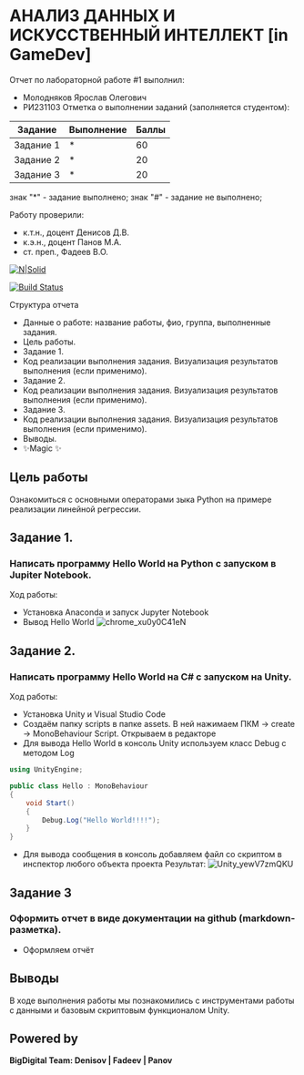# АНАЛИЗ ДАННЫХ И ИСКУССТВЕННЫЙ ИНТЕЛЛЕКТ [in GameDev]
Отчет по лабораторной работе #1 выполнил:
- Молодняков Ярослав Олегович
- РИ231103
Отметка о выполнении заданий (заполняется студентом):

| Задание | Выполнение | Баллы |
| ------ | ------ | ------ |
| Задание 1 | * | 60 |
| Задание 2 | * | 20 |
| Задание 3 | * | 20 |

знак "*" - задание выполнено; знак "#" - задание не выполнено;

Работу проверили:
- к.т.н., доцент Денисов Д.В.
- к.э.н., доцент Панов М.А.
- ст. преп., Фадеев В.О.

[![N|Solid](https://cldup.com/dTxpPi9lDf.thumb.png)](https://nodesource.com/products/nsolid)

[![Build Status](https://travis-ci.org/joemccann/dillinger.svg?branch=master)](https://travis-ci.org/joemccann/dillinger)

Структура отчета

- Данные о работе: название работы, фио, группа, выполненные задания.
- Цель работы.
- Задание 1.
- Код реализации выполнения задания. Визуализация результатов выполнения (если применимо).
- Задание 2.
- Код реализации выполнения задания. Визуализация результатов выполнения (если применимо).
- Задание 3.
- Код реализации выполнения задания. Визуализация результатов выполнения (если применимо).
- Выводы.
- ✨Magic ✨

## Цель работы
Ознакомиться с основными операторами зыка Python на примере реализации линейной регрессии.

## Задание 1.
### Написать программу Hello World на Python с запуском в Jupiter Notebook.
Ход работы:
- Установка Anaconda и запуск Jupyter Notebook
- Вывод Hello World
![chrome_xu0y0C41eN](https://github.com/user-attachments/assets/95233f6e-9d9e-4b72-a3a4-b3e4d401d935)


## Задание 2.
### Написать программу Hello World на C# с запуском на Unity. 
Ход работы:
- Установка Unity и Visual Studio Code
- Создаём папку scripts в папке assets. В ней нажимаем ПКМ -> create -> MonoBehaviour Script. Открываем в редакторе
- Для вывода Hello World в консоль Unity используем класс Debug с методом Log

```C#
using UnityEngine;

public class Hello : MonoBehaviour
{
    void Start()
    {
        Debug.Log("Hello World!!!!");
    }
}
```
- Для вывода сообщения в консоль добавляем файл со скриптом в инспектор любого объекта проекта
  Результат:
![Unity_yewV7zmQKU](https://github.com/user-attachments/assets/b7451659-de59-4e9a-9126-4665baf32a65)
   
## Задание 3
### Оформить отчет в виде документации на github (markdown-разметка).

- Оформляем отчёт 

## Выводы

В ходе выполнения работы мы познакомились с инструментами работы с данными и базовым скриптовым функционалом Unity.

## Powered by

**BigDigital Team: Denisov | Fadeev | Panov**
